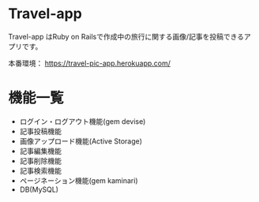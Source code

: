 # Travel-app

Travel-app はRuby on Railsで作成中の旅行に関する画像/記事を投稿できるアプリです。

本番環境： https://travel-pic-app.herokuapp.com/

# 機能一覧

* ログイン・ログアウト機能(gem devise)
* 記事投稿機能
* 画像アップロード機能(Active Storage)
* 記事編集機能
* 記事削除機能
* 記事検索機能
* ページネーション機能(gem kaminari)
* DB(MySQL)
